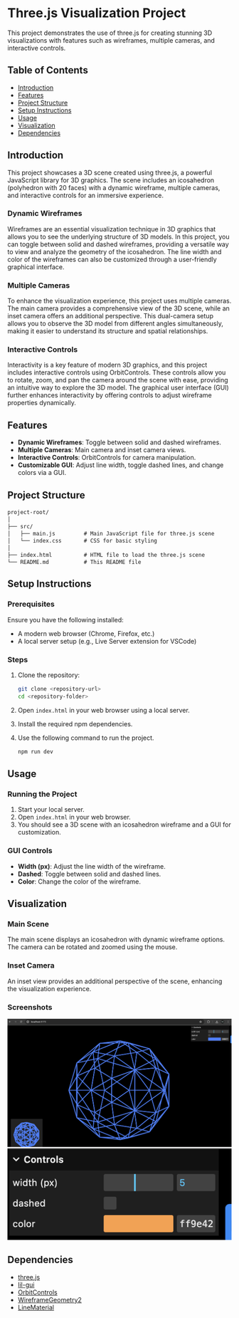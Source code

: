 # Three.js Visualization Project

This project demonstrates the use of three.js for creating stunning 3D visualizations with features such as wireframes, multiple cameras, and interactive controls.

## Table of Contents
- [Introduction](#introduction)
- [Features](#features)
- [Project Structure](#project-structure)
- [Setup Instructions](#setup-instructions)
- [Usage](#usage)
- [Visualization](#visualization)
- [Dependencies](#dependencies)

## Introduction

This project showcases a 3D scene created using three.js, a powerful JavaScript library for 3D graphics. The scene includes an icosahedron (polyhedron with 20 faces) with a dynamic wireframe, multiple cameras, and interactive controls for an immersive experience.

### Dynamic Wireframes
Wireframes are an essential visualization technique in 3D graphics that allows you to see the underlying structure of 3D models. In this project, you can toggle between solid and dashed wireframes, providing a versatile way to view and analyze the geometry of the icosahedron. The line width and color of the wireframes can also be customized through a user-friendly graphical interface.

### Multiple Cameras
To enhance the visualization experience, this project uses multiple cameras. The main camera provides a comprehensive view of the 3D scene, while an inset camera offers an additional perspective. This dual-camera setup allows you to observe the 3D model from different angles simultaneously, making it easier to understand its structure and spatial relationships.

### Interactive Controls
Interactivity is a key feature of modern 3D graphics, and this project includes interactive controls using OrbitControls. These controls allow you to rotate, zoom, and pan the camera around the scene with ease, providing an intuitive way to explore the 3D model. The graphical user interface (GUI) further enhances interactivity by offering controls to adjust wireframe properties dynamically.


## Features

- **Dynamic Wireframes**: Toggle between solid and dashed wireframes.
- **Multiple Cameras**: Main camera and inset camera views.
- **Interactive Controls**: OrbitControls for camera manipulation.
- **Customizable GUI**: Adjust line width, toggle dashed lines, and change colors via a GUI.

## Project Structure

```
project-root/
│
├── src/
│   ├── main.js         # Main JavaScript file for three.js scene
│   └── index.css       # CSS for basic styling
│
├── index.html          # HTML file to load the three.js scene
└── README.md           # This README file
```

## Setup Instructions

### Prerequisites

Ensure you have the following installed:

- A modern web browser (Chrome, Firefox, etc.)
- A local server setup (e.g., Live Server extension for VSCode)

### Steps

1. Clone the repository:
   ```bash
   git clone <repository-url>
   cd <repository-folder>
   ```

2. Open `index.html` in your web browser using a local server.

3. Install the required npm dependencies.

4. Use the following command to run the project.
   ```bash
   npm run dev
   ```

## Usage

### Running the Project

1. Start your local server.
2. Open `index.html` in your web browser.
3. You should see a 3D scene with an icosahedron wireframe and a GUI for customization.

### GUI Controls

- **Width (px)**: Adjust the line width of the wireframe.
- **Dashed**: Toggle between solid and dashed lines.
- **Color**: Change the color of the wireframe.

## Visualization

### Main Scene
The main scene displays an icosahedron with dynamic wireframe options. The camera can be rotated and zoomed using the mouse.

### Inset Camera
An inset view provides an additional perspective of the scene, enhancing the visualization experience.

### Screenshots
![Main Scene](Output.png)
![GUI Controls](GUI%20Control.png)

## Dependencies

- [three.js](https://threejs.org/)
- [lil-gui](https://lil-gui.georgealways.com/)
- [OrbitControls](https://threejs.org/docs/#examples/en/controls/OrbitControls)
- [WireframeGeometry2](https://threejs.org/examples/jsm/lines/WireframeGeometry2.js)
- [LineMaterial](https://threejs.org/examples/jsm/lines/LineMaterial.js)

